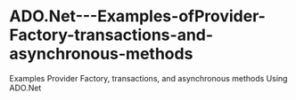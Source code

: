 # ADO.Net---Examples-ofProvider-Factory-transactions-and-asynchronous-methods
Examples Provider Factory, transactions, and asynchronous methods Using ADO.Net

